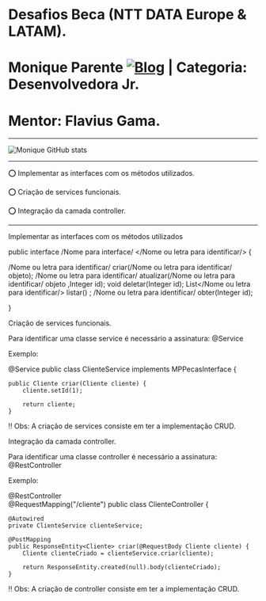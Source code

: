# Desafios Beca (NTT DATA Europe & LATAM).
# Monique Parente [![Blog](https://img.shields.io/badge/LinkedIn-0077B5?style=for-the-badge&logo=linkedin&logoColor=white)](https://www.linkedin.com/in/monique13/) | Categoria: Desenvolvedora Jr. 
# Mentor: Flavius Gama.
______________________________________________________________________________________________________________________________________________________________________________

![Monique GitHub stats](https://github-readme-stats.vercel.app/api?username=MoniqueParente&show_icons=true&theme=radical)
______________________________________________________________________________________________________________________________________________________________________________

⭕ Implementar as interfaces com os métodos utilizados.

⭕ Criação de services funcionais.

⭕ Integração da camada controller.

______________________________________________________________________________________________________________________________________________________________________________

Implementar as interfaces com os métodos utilizados

public interface /Nome para interface/ </Nome ou letra para identificar/> {

/Nome ou letra para identificar/ criar(/Nome ou letra para identificar/ objeto);
/Nome ou letra para identificar/ atualizar(/Nome ou letra para identificar/ objeto ,Integer id);
void deletar(Integer id);
List</Nome ou letra para identificar/> listar() ;
/Nome ou letra para identificar/ obter(Integer id);

}

Criação de services funcionais.

Para identificar uma classe service é necessário a assinatura: @Service

Exemplo:

@Service
public class ClienteService implements MPPecasInterface <Cliente> {

    public Cliente criar(Cliente cliente) {
        cliente.setId(1);

        return cliente;
    }

  
 ‼ Obs: A criação de services consiste em ter a implementação CRUD.


Integração da camada controller.

Para identificar uma classe controller é necessário a assinatura: @RestController
 
Exemplo:

@RestController   
@RequestMapping("/cliente")
public class ClienteController {

    @Autowired
    private ClienteService clienteService;
    
    @PostMapping
    public ResponseEntity<Cliente> criar(@RequestBody Cliente cliente) {
        Cliente clienteCriado = clienteService.criar(cliente);

        return ResponseEntity.created(null).body(clienteCriado);
    }

 ‼ Obs: A criação de controller consiste em ter a implementação CRUD.
